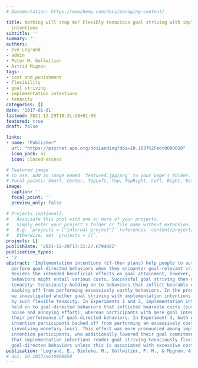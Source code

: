 ```yaml
---
# Documentation: https://wowchemy.com/docs/managing-content/

title: Nothing will stop me? Flexibly tenacious goal striving with implementation
  intentions
subtitle: ''
summary: ''
authors:
- Eve Legrand
- admin
- Peter M. Gollwitzer
- Astrid Mignon
tags:
- cost and punishment
- flexibility
- goal striving
- implementation intentions
- tenacity
categories: []
date: '2017-01-01'
lastmod: 2021-12-29T18:31:28+01:00
featured: true
draft: false

links:
- name: "Publisher"
  url: "https://psycnet.apa.org/doiLanding?doi=10.1037%2Fmot0000050"
  icon_pack: ai
  icon: closed-access

# Featured image
# To use, add an image named `featured.jpg/png` to your page's folder.
# Focal points: Smart, Center, TopLeft, Top, TopRight, Left, Right, BottomLeft, Bottom, BottomRight.
image:
  caption: ''
  focal_point: ''
  preview_only: false

# Projects (optional).
#   Associate this post with one or more of your projects.
#   Simply enter your project's folder or file name without extension.
#   E.g. `projects = ["internal-project"]` references `content/project/deep-learning/index.md`.
#   Otherwise, set `projects = []`.
projects: []
publishDate: '2021-12-29T17:31:27.679408Z'
publication_types:
- '2'
abstract: 'Implementation intentions (if-then plans) help people to automatically
  perform goal-directed behaviors when they encounter goal-relevant critical situations.
  Besides the intended beneficial effects on goal attainment, however, goal-directed
  behaviors might entail various costs. Successful goal striving then requires flexible
  tenacity: tenaciously holding on to behaviors that inflict bearable costs but flexibly
  backing off from performing excessively costly behaviors. In the present research,
  we investigated whether goal striving with implementation intentions is characterized
  by such flexible tenacity. In Experiments 1 and 2, implementation intention participants
  held on to goal-directed behaviors that inflicted bearable costs (sustaining unpleasant
  noise and annoying effort), whereas participants with mere goal intentions reduced
  their performance of goal-directed behaviors. In Experiment 3, both goal and implementation
  intention participants backed off from performing an excessively costly behavior
  (involving monetary loss). This effect was more pronounced among implementation
  intention participants, who additionally lowered their goal commitment. We conclude
  that implementation intentions render goal striving tenaciously flexible, facilitating
  goal-directed behaviors unless this is associated with excessive costs.'
publication: 'Legrand, E., Bieleke, M., Gollwitzer, P. M., & Mignon, A. (2017). Nothing will stop me? Flexibly tenacious goal striving with implementation intentions. Motivation Science, 3(2), 101–118. https://doi.org/10.1037/mot0000050'
# doi: 10.1037/mot0000050
---
```

